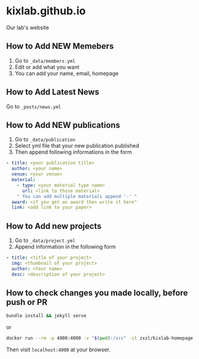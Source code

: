 # kixlab.github.io
Our lab's website

## How to Add NEW Memebers

1. Go to `_data/members.yml`
2. Edit or add what you want
3. You can add your name, email, homepage

## How to Add Latest News

Go to `_posts/news.yml`

## How to Add NEW publications

1. Go to `_data/publication`
2. Select yml file that your new publication published
3. Then append following informations in the form
```yml
- title: <your publication title>
  author: <your name>
  venue: <your venue>
  material:
    - type: <your material type name>
      url: <link to those material>
    " You can add multiple materials append '-' "
  award: <if you get an award then write it here"
  link: <add link to your paper>
```

## How to Add new projects

1. Go to `_data/project.yml`
2. Append information in the following form
```yml
- title: <title of your project>
  img: <thumbnail of your project>
  author: <Your name>
  desc: <description of your project>
```

## How to check changes you made locally, before push or PR

```sh
bundle install && jekyll serve
```
or
```sh
docker run --rm -p 4000:4000 -v "$(pwd):/src" -it zxzl/kixlab-homepage jekyll serve --host=0.0.0.0
```
Then visit `localhost:4000` at your browser.
